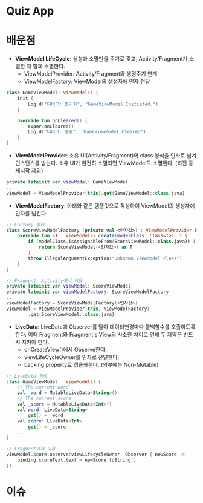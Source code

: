 # Quiz App

# 배운점
* **ViewModel LifeCycle**: 생성과 소멸만을 주기로 갖고, Activity/Fragment가 소멸할 때 함께 소멸한다.
  * ViewModelProvider: Activity/Fragment와 생명주기 연계
  * ViewModelFactory: ViewModel의 생성자에 인자 전달
```kotlin
class GameViewModel: ViewModel() {
    init {
        Log.d("디버그: 초기화", "GameViewModel Initiated.")
    }

    override fun onCleared() {
        super.onCleared()
        Log.d("디버그: 종료", "GameViewModel Cleared")
    }
}
```
* **ViewModelProvider**: 소유 UI(Activity/Fragment)와 class 형식을 인자로 넘겨 인스턴스를 받는다. 소유 UI가 완전히 소멸되면 ViewModel도 소멸된다. (회전 등 재시작 제외)
```kotlin
private lateinit var viewModel: GameViewModel
...
viewModel = ViewModelProvider(this).get(GameViewModel::class.java)
```
* **ViewModelFactory**: 아래와 같은 템플릿으로 작성하여 ViewModel의 생성자에 인자를 넘긴다.
```kotlin
// Factory 정의
class ScoreViewModelFactory (private val <인자값>) : ViewModelProvider.Factory {
    override fun <T : ViewModel?> create(modelClass: Class<T>): T {
        if (modelClass.isAssignableFrom(ScoreViewModel::class.java)) {
            return ScoreViewModel(<인자값>) as T
        }
        throw IllegalArgumentException("Unknown ViewModel class")
    }
}

// Fragment, Activity에서 이용
private lateinit var viewModel: ScoreViewModel
private lateinit var viewModelFactory: ScoreViewModelFactory
...
viewModelFactory = ScoreViewModelFactory(<인자값>)
viewModel = ViewModelProvider(this, viewModelFactory)
        .get(ScoreViewModel::class.java)
```
* **LiveData**: LiveData에 Observer를 달아 데이터변경마다 콜백함수를 호출하도록 한다. 이때 Fragment와 Fragment's View의 사소한 차이로 인해 두 제약은 반드시 지켜야 한다.
  * onCreateView()에서 Observe한다.
  * viewLifeCycleOwner를 인자로 전달한다.  
  * backing property로 캡슐화한다. (외부에는 Non-Mutable)
```Kotlin
// LiveData 정의
class GameViewModel : ViewModel() {
    // The current word
    val _word = MutableLiveData<String>()
    // The current score
    val _score = MutableLiveData<Int>()
    val word: LiveData<String>
        get() = _word
    val score: LiveData<Int>
        get() = _score
    ...
}

// Fragment에서 이용
viewModel.score.observe(viewLifecycleOwner, Observer { newScore ->
    binding.scoreText.text = newScore.toString()
})
```


# 이슈
